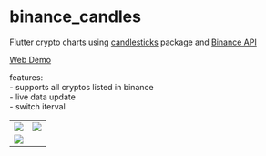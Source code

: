 # binance_candles

Flutter crypto charts using [candlesticks](https://pub.dev/packages/candlesticks) package and [Binance API](https://github.com/binance/binance-spot-api-docs)

[Web Demo](https://rmzy.dev/candlesticks)

features:</br>
    - supports all cryptos listed in binance</br>
    - live data update</br>
    - switch iterval

    
|	|		|
|:------------:|:------------:|
|	[![](https://github.com/r-mzy47/binance_candles/blob/master/screenshots/binance_candles_3.PNG)](https://github.com/r-mzy47/candlesticks/blob/master/example/lib/main.dart)   |	[![](https://github.com/r-mzy47/binance_candles/blob/master/screenshots/binance_candles_2.PNG)](https://github.com/r-mzy47/candlesticks/blob/master/example/lib/main.dart) | 
[![](https://github.com/r-mzy47/binance_candles/blob/master/screenshots/binance_candles_1.PNG)](https://github.com/r-mzy47/candlesticks/blob/master/example/lib/main.dart) | 
